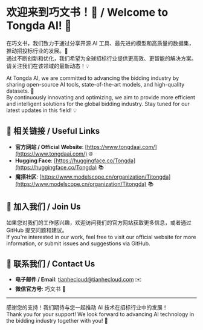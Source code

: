 # 欢迎来到巧文书！🎉 / Welcome to Tongda AI! 🎉

在巧文书，我们致力于通过分享开源 AI 工具、最先进的模型和高质量的数据集，推动招投标行业的发展。🚀  
通过不断创新和优化，我们希望为全球招标行业提供更高效、更智能的解决方案。请关注我们在该领域的最新动态！💡

At Tongda AI, we are committed to advancing the bidding industry by sharing open-source AI tools, state-of-the-art models, and high-quality datasets. 🚀  
By continuously innovating and optimizing, we aim to provide more efficient and intelligent solutions for the global bidding industry. Stay tuned for our latest updates in this field! 💡

## 📌 相关链接 / Useful Links
- **官方网站 / Official Website**: [https://www.tongdaai.com/](https://www.tongdaai.com/) 🌐  
- **Hugging Face**: [https://huggingface.co/Tongda](https://huggingface.co/Tongda) 📚
- **魔搭社区**: [https://www.modelscope.cn/organization/Titongda](https://www.modelscope.cn/organization/Titongda) 📚 

## 🚀 加入我们 / Join Us
如果您对我们的工作感兴趣，欢迎访问我们的官方网站获取更多信息，或者通过 GitHub 提交问题和建议。  
If you're interested in our work, feel free to visit our official website for more information, or submit issues and suggestions via GitHub.

## 💬 联系我们 / Contact Us
- **电子邮件 / Email**: tianhecloud@tianhecloud.com ✉️  
- **微信官方号**: 巧文书 📱

---

感谢您的支持！我们期待与您一起推动 AI 技术在招标行业中的发展！  
Thank you for your support! We look forward to advancing AI technology in the bidding industry together with you! 🎉
